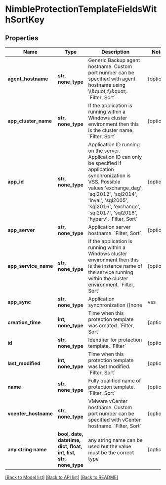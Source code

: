 # NimbleProtectionTemplateFieldsWithSortKey


## Properties
Name | Type | Description | Notes
------------ | ------------- | ------------- | -------------
**agent_hostname** | **str, none_type** | Generic Backup agent hostname. Custom port number can be specified with agent hostname using \\\\\&quot;:\\\\\&quot;. &#x60;Filter, Sort&#x60; | [optional] 
**app_cluster_name** | **str, none_type** | If the application is running within a Windows cluster environment then this is the cluster name. &#x60;Filter, Sort&#x60; | [optional] 
**app_id** | **str, none_type** | Application ID running on the server. Application ID can only be specified if application synchronization is VSS.  Possible values:&#39;exchange_dag&#39;, &#39;sql2012&#39;, &#39;sql2014&#39;, &#39;inval&#39;, &#39;sql2005&#39;, &#39;sql2016&#39;, &#39;exchange&#39;, &#39;sql2017&#39;, &#39;sql2018&#39;, &#39;hyperv&#39;. &#x60;Filter, Sort&#x60; | [optional] 
**app_server** | **str, none_type** | Application server hostname. &#x60;Filter, Sort&#x60; | [optional] 
**app_service_name** | **str, none_type** | If the application is running within a Windows cluster environment then this is the instance name of the service running within the cluster environment. &#x60;Filter, Sort&#x60; | [optional] 
**app_sync** | **str, none_type** | Application synchronization ({none|vss|vmware|generic}). Possible values:&#39;vss&#39;, &#39;vmware&#39;, &#39;none&#39;, &#39;generic&#39;. &#x60;Filter, Sort&#x60; | [optional] 
**creation_time** | **int, none_type** | Time when this protection template was created. &#x60;Filter, Sort&#x60; | [optional] 
**id** | **str, none_type** | Identifier for protection template. &#x60;Filter&#x60; | [optional] 
**last_modified** | **int, none_type** | Time when this protection template was last modified. &#x60;Filter, Sort&#x60; | [optional] 
**name** | **str, none_type** | Fully qualified name of protection template. &#x60;Filter, Sort&#x60; | [optional] 
**vcenter_hostname** | **str, none_type** | VMware vCenter hostname. Custom port number can be specified with vCenter hostname. &#x60;Filter, Sort&#x60; | [optional] 
**any string name** | **bool, date, datetime, dict, float, int, list, str, none_type** | any string name can be used but the value must be the correct type | [optional]

[[Back to Model list]](../README.md#documentation-for-models) [[Back to API list]](../README.md#documentation-for-api-endpoints) [[Back to README]](../README.md)



